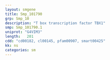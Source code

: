 ```yaml
---
layout: smgene
title: Smp_101790
grp: Smp_10
description: "T box transcription factor TBX1"
smp: Smp_101790.1
uniprot: "G4VIM3"
length:   201
cdd: "cd00182, cl00145, pfam00907, smart00425"
kk: ns
categories: sm
---
```

